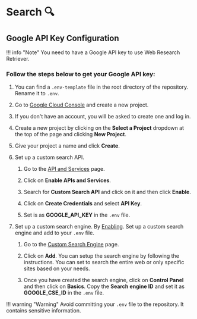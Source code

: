 # __Search :mag:__

## Google API Key Configuration

!!! info "Note"
    You need to have a Google API key to use Web Research Retriever.

### Follow the steps below to get your Google API key:
1. You can find a `.env-template` file in the root directory of the repository. Rename it to `.env`.


2. Go to [Google Cloud Console](https://console.cloud.google.com/) and create a new project.

3. If you don't have an account, you will be asked to create one and log in.

4. Create a new project by clicking on the __Select a Project__ dropdown at the top of the page and clicking __New Project__.

5. Give your project a name and click __Create__.

6. Set up a custom search API.

    1. Go to the [API and Services](https://console.cloud.google.com/apis/dashboard) page.

    2. Click on __Enable APIs and Services__.

    3. Search for __Custom Search API__ and click on it and then click __Enable__.

    4. Click on __Create Credentials__ and select __API Key__.

    5. Set is as __GOOGLE_API_KEY__ in the `.env` file.


7. Set up a custom search engine. By [Enabling](https://console.developers.google.com/apis/api/customsearch.googleapis.com).
Set up a custom search engine and add to your `.env` file.

    1. Go to the [Custom Search Engine](https://cse.google.com/cse/all) page.

    2. Click on __Add__. You can setup the search engine by following the instructions. You can set to search the entire web or only specific sites based on your needs.

    3. Once you have created the search engine, click on __Control Panel__ and then click on __Basics__. Copy the __Search engine ID__ and set it as __GOOGLE_CSE_ID__ in the `.env` file.


!!! warning "Warning"
    Avoid committing your `.env` file to the repository. It contains sensitive information.
